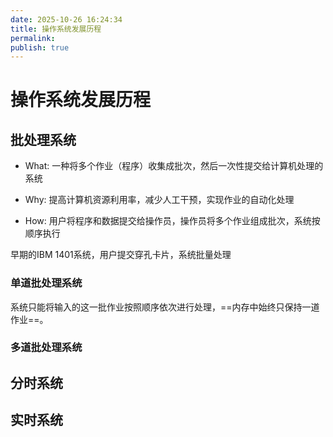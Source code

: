 ```yaml
---
date: 2025-10-26 16:24:34
title: 操作系统发展历程
permalink: 
publish: true
---
```


# 操作系统发展历程

## 批处理系统

- What: 一种将多个作业（程序）收集成批次，然后一次性提交给计算机处理的系统

- Why: 提高计算机资源利用率，减少人工干预，实现作业的自动化处理

- How: 用户将程序和数据提交给操作员，操作员将多个作业组成批次，系统按顺序执行

早期的IBM 1401系统，用户提交穿孔卡片，系统批量处理

### 单道批处理系统

系统只能将输入的这一批作业按照顺序依次进行处理，==内存中始终只保持一道作业==。

### 多道批处理系统

## 分时系统

## 实时系统

